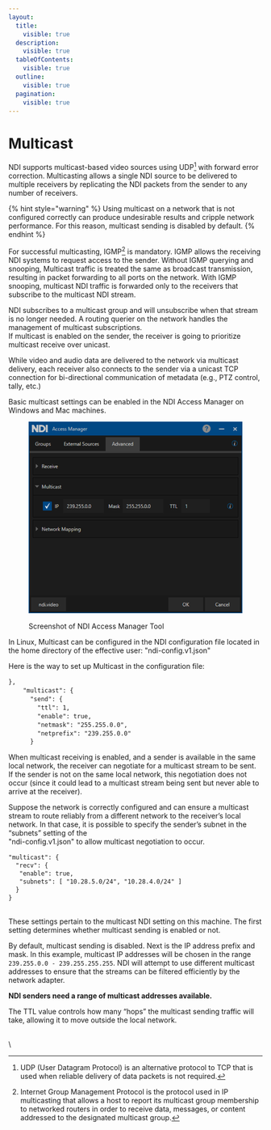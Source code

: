 ```yaml
---
layout:
  title:
    visible: true
  description:
    visible: true
  tableOfContents:
    visible: true
  outline:
    visible: true
  pagination:
    visible: true
---
```


# Multicast

NDI supports multicast-based video sources using UDP[^1] with forward error correction. Multicasting allows a single NDI source to be delivered to multiple receivers by replicating the NDI packets from the sender to any number of receivers.&#x20;

{% hint style="warning" %}
Using multicast on a network that is not configured correctly can produce undesirable results and cripple network performance. For this reason, multicast sending is disabled by default.
{% endhint %}

For successful multicasting, IGMP[^2] is mandatory. IGMP allows the receiving NDI systems to request access to the sender. Without IGMP querying and snooping, Multicast traffic is treated the same as broadcast transmission, resulting in packet forwarding to all ports on the network. With IGMP snooping, multicast NDI traffic is forwarded only to the receivers that subscribe to the multicast NDI stream.

NDI subscribes to a multicast group and will unsubscribe when that stream is no longer needed. A routing querier on the network handles the management of multicast subscriptions.\
If multicast is enabled on the sender, the receiver is going to prioritize multicast receive over unicast.

While video and audio data are delivered to the network via multicast delivery, each receiver also connects to the sender via a unicast TCP connection for bi-directional communication of metadata (e.g., PTZ control, tally, etc.)

Basic multicast settings can be enabled in the NDI Access Manager on Windows and Mac machines.

<figure><img src="../.gitbook/assets/image (18) (1).png" alt=""><figcaption><p>Screenshot of NDI Access Manager Tool</p></figcaption></figure>

In Linux, Multicast can be configured in the NDI configuration file located in the home directory of the effective user: "ndi-config.v1.json"

Here is the way to set up Multicast in the configuration file:

```xml
},
    "multicast": {
      "send": {
        "ttl": 1,
        "enable": true,
        "netmask": "255.255.0.0",
        "netprefix": "239.255.0.0"
      }
```

When multicast receiving is enabled, and a sender is available in the same local network, the receiver can negotiate for a multicast stream to be sent. If the sender is not on the same local network, this negotiation does not occur (since it could lead to a multicast stream being sent but never able to arrive at the receiver).

Suppose the network is correctly configured and can ensure a multicast stream to route reliably from a different network to the receiver’s local network. In that case, it is possible to specify the sender’s subnet in the “subnets” setting of the\
"ndi-config.v1.json" to allow multicast negotiation to occur.

```
"multicast": {
  "recv": {
   "enable": true,
   "subnets": [ "10.28.5.0/24", "10.28.4.0/24" ]
  }
}
```

\
These settings pertain to the multicast NDI setting on this machine. The first setting determines whether multicast sending is enabled or not.

By default, multicast sending is disabled. Next is the IP address prefix and mask. In this example, multicast IP addresses will be chosen in the range `239.255.0.0 - 239.255.255.255`. NDI will attempt to use different multicast addresses to ensure that the streams can be filtered efficiently by the network adapter.

**NDI senders need a range of multicast addresses available.**

The TTL value controls how many “hops” the multicast sending traffic will take, allowing it to move outside the local network.

\
\


&#x20;





[^1]: UDP (User Datagram Protocol) is an alternative protocol to TCP that is used when reliable delivery of data packets is not required.

[^2]: Internet Group Management Protocol is the protocol used in IP multicasting that allows a host to report its multicast group membership to networked routers in order to receive data, messages, or content addressed to the designated multicast group.

